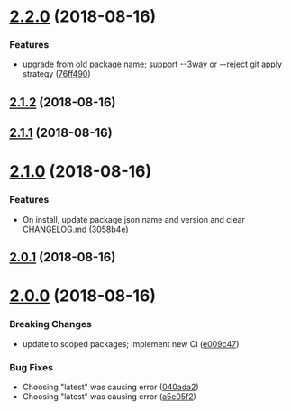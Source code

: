 # [2.2.0](https://github.com/sprucelabsai/sprucebot-cli/compare/v2.1.2...v2.2.0) (2018-08-16)


### Features

* upgrade from old package name; support --3way or --reject git apply strategy ([76ff490](https://github.com/sprucelabsai/sprucebot-cli/commit/76ff490))

## [2.1.2](https://github.com/sprucelabsai/sprucebot-cli/compare/v2.1.1...v2.1.2) (2018-08-16)

## [2.1.1](https://github.com/sprucelabsai/sprucebot-cli/compare/v2.1.0...v2.1.1) (2018-08-16)

# [2.1.0](https://github.com/sprucelabsai/sprucebot-cli/compare/v2.0.1...v2.1.0) (2018-08-16)


### Features

* On install, update package.json name and version and clear CHANGELOG.md ([3058b4e](https://github.com/sprucelabsai/sprucebot-cli/commit/3058b4e))

## [2.0.1](https://github.com/sprucelabsai/sprucebot-cli/compare/v2.0.0...v2.0.1) (2018-08-16)

# [2.0.0](https://github.com/sprucelabsai/sprucebot-cli/compare/v1.5.0...v2.0.0) (2018-08-16)


### Breaking Changes

* update to scoped packages; implement new CI ([e009c47](https://github.com/sprucelabsai/sprucebot-cli/commit/e009c47))


### Bug Fixes

* Choosing "latest" was causing error ([040ada2](https://github.com/sprucelabsai/sprucebot-cli/commit/040ada2))
* Choosing "latest" was causing error ([a5e05f2](https://github.com/sprucelabsai/sprucebot-cli/commit/a5e05f2))
